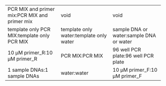 ||||
|----|----|----|
|PCR MIX and primer mix:PCR MIX and primer mix|void|void|
|template only PCR MIX:template only PCR MIX|template only water:template only water|sample DNA or water:sample DNA or water|
|10 μM primer_R:10 μM primer_R|PCR MIX:PCR MIX|96 well PCR plate:96 well PCR plate|
|1 sample DNAs:1 sample DNAs|water:water|10 μM primer_F:10 μM primer_F|
